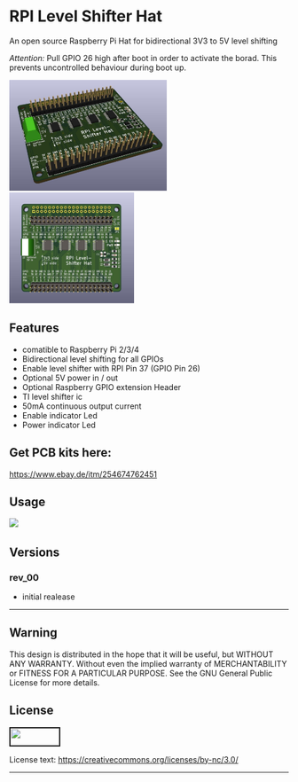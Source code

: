  # RPI Level Shifter Hat
An open source Raspberry Pi Hat for bidirectional 3V3 to 5V level shifting

*Attention:* Pull GPIO 26 high after boot in order to activate the borad. This prevents uncontrolled behaviour during boot up.

<a target="_blank"><img src="https://github.com/ChrisWag91/rpi_level_shifter_hat/blob/master/Graphics/Rev_00/F010_rpi_logic_level_shifter_hat_kicad_iso.jpg?raw=true"
height="200" border="0" /></a>
<a target="_blank"><img src="https://github.com/ChrisWag91/rpi_level_shifter_hat/blob/master/Graphics/Rev_00/F010_rpi_logic_level_shifter_hat_kicad_top.jpg?raw=true"
height="200" border="0" /></a> 


## Features
- comatible to Raspberry Pi 2/3/4
- Bidirectional level shifting for all GPIOs
- Enable level shifter with RPI Pin 37 (GPIO Pin 26) 
- Optional 5V power in / out
- Optional Raspberry GPIO extension Header
- TI level shifter ic
- 50mA continuous output current 
- Enable indicator Led
- Power indicator Led

## Get PCB kits here:
https://www.ebay.de/itm/254674762451

## Usage
<a target="_blank"><img src="https://github.com/ChrisWag91/rpi_level_shifter_hat/blob/master/Graphics/Rev_00/F010_rpi_logic_level_shifter_hat_photo.JPG?raw=true"
height="200" border="0" /></a> 

## Versions
### rev_00
- initial realease

*******************************************************************************************************************************

## Warning
This design is distributed in the hope that it will be useful, but WITHOUT ANY WARRANTY. Without even the implied warranty of MERCHANTABILITY or FITNESS FOR A PARTICULAR PURPOSE. See the GNU General Public License for more details.

## License
<a href="https://mirrors.creativecommons.org/presskit/buttons/88x31/png/by-nc.png
" target="_blank"><img src="https://mirrors.creativecommons.org/presskit/buttons/88x31/png/by-nc.png"
width="88" height="31" border="2" /></a>


License text: 
https://creativecommons.org/licenses/by-nc/3.0/

*******************************************************************************************************************************
